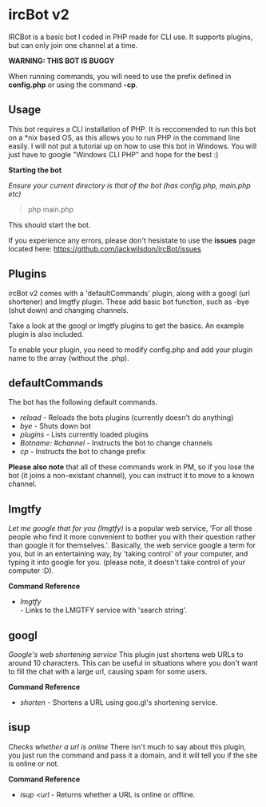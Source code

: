 ircBot v2
=========
IRCBot is a basic bot I coded in PHP made for CLI use. It supports plugins, but can only join one channel at a time.

**WARNING: THIS BOT IS BUGGY**

When running commands, you will need to use the prefix defined in **config.php** or using the command **-cp**.

Usage
-----
This bot requires a CLI installation of PHP. It is reccomended to run this bot on a *nix based OS, as this allows you to run PHP in the command line easily. I will not put a tutorial up on how to use this bot in Windows. You will just have to google "Windows CLI PHP" and hope for the best :)

**Starting the bot**

*Ensure your current directory is that of the bot (has config.php, main.php etc)*

> php main.php

This should start the bot.

If you experience any errors, please don't hesistate to use the **issues** page located here: https://github.com/jackwilsdon/ircBot/issues

Plugins
-------
ircBot v2 comes with a 'defaultCommands' plugin, along with a googl (url shortener) and lmgtfy plugin. These add basic bot function, such as -bye (shut down) and changing channels.

Take a look at the googl or lmgtfy plugins to get the basics. An example plugin is also included.

To enable your plugin, you need to modify config.php and add your plugin name to the array (without the .php).

defaultCommands
---------------
The bot has the following default commands.
* *reload* - Reloads the bots plugins (currently doesn't do anything)
* *bye* - Shuts down bot
* *plugins* - Lists currently loaded plugins
* *Botname: #channel* - Instructs the bot to change channels
* *cp <prefix>* - Instructs the bot to change prefix

**Please also note** that all of these commands work in PM, so if you lose the bot (it joins a non-existant channel), you can instruct it to move to a known channel.


lmgtfy
------
*Let me google that for you (lmgtfy)* is a popular web service, 'For all those people who find it more convenient to bother you with their question rather than google it for themselves.'. Basically, the web service google a term for you, but in an entertaining way, by 'taking control' of your computer, and typing it into google for you. (please note, it doesn't take control of your computer :D).

**Command Reference**
* *lmgtfy <search string>* - Links to the LMGTFY service with 'search string'.


googl
-----
*Google's web shortening service*
This plugin just shortens web URLs to around 10 characters. This can be useful in situations where you don't want to fill the chat with a large url, causing spam for some users.

**Command Reference**
* *shorten <url>* - Shortens a URL using goo.gl's shortening service.

isup
----
*Checks whether a url is online*
There isn't much to say about this plugin, you just run the command and pass it a domain, and it will tell you if the site is online or not.

**Command Reference**
* *isup <url* - Returns whether a URL is online or offline.
